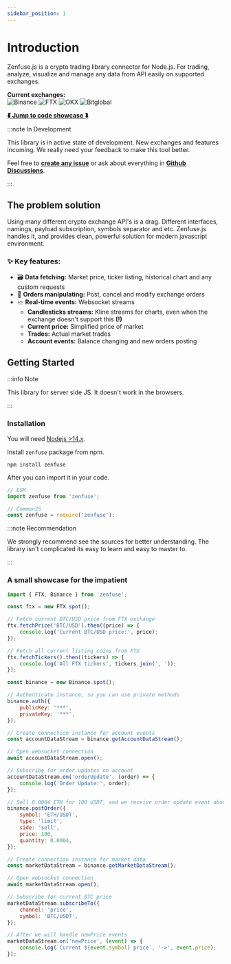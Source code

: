 ```yaml
---
sidebar_position: 1
---
```


# Introduction

Zenfuse.js is a crypto trading library connector for Node.js. For trading, analyze, visualize and manage any data from API easily on supported exchanges.

**Current exchanges:**<br/>
![Binance](/img/exchanges/badges/binance-badge.svg)
![FTX](/img/exchanges/badges/FTX-badge.svg)
![OKX](/img/exchanges/badges/OKX-badge.svg)
![Bitglobal](/img/exchanges/badges/Bitglobal-badge.svg)

**[⮮ Jump to code showcase ⮯](#a-small-showcase-for-the-impatient)**

:::note In Development

This library is in active state of development. New exchanges and features incoming. We really need your feedback to make this tool better.

Feel free to [**create any issue**](https://github.com/zenfuse/zenfuse.js/issues) or ask about everything in [**Github Discussions**](https://github.com/zenfuse/zenfuse.js/discussions).

:::

## The problem solution

Using many different crypto exchange API's is a drag. Different interfaces, namings, payload subscription, symbols separator and etc.
Zenfuse.js handles it, and provides clean, powerful solution for modern javascript environment.

### ✨ Key features:

-   🗃️ **Data fetching:** Market price, ticker listing, historical chart and any custom requests
-   💱 **Orders manipulating:** Post, cancel and modify exchange orders
-   🗠 **Real-time events:** Websocket streams
    -   **Candlesticks streams:** Kline streams for charts, even when the exchange doesn't support this **(!)**
    -   **Current price:** Simplified price of market
    -   **Trades:** Actual market trades
    -   **Account events:** Balance changing and new orders posting

## Getting Started

:::info Note

This library for server side JS. It doesn't work in the browsers.

:::

### Installation

You will need [Nodejs >14.x](https://nodejs.org/en/).

Install `zenfuse` package from npm.

```
npm install zenfuse
```

After you can import it in your code.

```js
// ESM
import zenfuse from 'zenfuse';

// CommonJS
const zenfuse = require('zenfuse');
```

:::note Recommendation

We strongly recommend see the sources for better understanding. The library isn't complicated its easy to learn and easy to master to.

:::

### A small showcase for the impatient

```js
import { FTX, Binance } from 'zenfuse';

const ftx = new FTX.spot();

// Fetch current BTC/USD price from FTX exchange
ftx.fetchPrice('BTC/USD').then((price) => {
    console.log('Current BTC/USD price:', price);
});

// Fetch all current listing coins from FTX
ftx.fetchTickers().then((tickers) => {
    console.log('All FTX tickers', tickers.join(', '));
});

const binance = new Binance.spot();

// Authenticate instance, so you can use private methods
binance.auth({
    publicKey: '***',
    privateKey: '***',
});

// Create connection instance for account events
const accountDataStream = binance.getAccountDataStream();

// Open websocket connection
await accountDataStream.open();

// Subscribe for order updates on account
accountDataStream.on('orderUpdate', (order) => {
    console.log('Order Update:', order);
});

// Sell 0.0004 ETH for 100 USDT, and we receive order update event above
binance.postOrder({
    symbol: 'ETH/USDT',
    type: 'limit',
    side: 'sell',
    price: 100,
    quantity: 0.0004,
});

// Create connection instance for market data
const marketDataStream = binance.getMarketDataStream();

// Open websocket connection
await marketDataStream.open();

// Subscribe for current BTC price
marketDataStream.subscribeTo({
    channel: 'price',
    symbol: 'BTC/USDT',
});

// After we will handle newPrice events
marketDataStream.on('newPrice', (event) => {
    console.log(`Current ${event.symbol} price`, '->', event.price);
});
```
